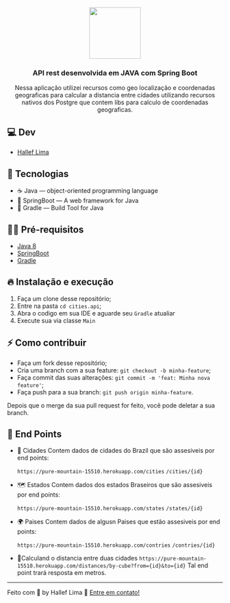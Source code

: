 <h1 align="center">
  <img alt="" src="https://i.imgur.com/y8389Qn.png" width="120px" />
</h1>

<h3 align="center">
  API rest desenvolvida em JAVA com Spring Boot
</h3>

<p align="center">Nessa aplicação utilizei recursos como geo localização e coordenadas geograficas para calcular a distancia entre cidades utilizando recursos nativos dos Postgre que contem libs para calculo de coordenadas geograficas.</p>


## 💻 Dev

- [Hallef Lima](https://github.com/halleflima)

## 🚀 Tecnologias

- ☕ Java — object-oriented programming language
- 🍃 SpringBoot — A web framework for Java
- 🐘 Gradle — Build Tool for Java

## ✋🏻 Pré-requisitos

- [Java 8](https://developers.redhat.com/products/openjdk/download?sc_cid=7013a000002pqUWAAY)
- [SpringBoot](https://spring.io/projects/spring-boot)
- [Gradle](https://gradle.org/)

## 🔥 Instalação e execução

1. Faça um clone desse repositório;
2. Entre na pasta `cd cities.api`;
3. Abra o codigo em sua IDE e aguarde seu `Gradle` atualiar
4. Execute sua via classe `Main`

## ⚡️ Como contribuir

- Faça um fork desse repositório;
- Cria uma branch com a sua feature: `git checkout -b minha-feature`;
- Faça commit das suas alterações: `git commit -m 'feat: Minha nova feature'`;
- Faça push para a sua branch: `git push origin minha-feature`.

Depois que o merge da sua pull request for feito, você pode deletar a sua branch.

## 📝 End Points

- 🌃 Cidades
  Contem dados de cidades do Brazil que são assesiveis por end points:

    `https://pure-mountain-15510.herokuapp.com/cities`
    `/cities/{id}`

- 🗺 Estados
    Contem dados dos estados Braseiros que são assesiveis por end points:

    `https://pure-mountain-15510.herokuapp.com/states`
    `/states/{id}`

- 🌍 Paises
    Contem dados de algusn Paises que estão assesiveis por end points:

    `https://pure-mountain-15510.herokuapp.com/contries`
    `/contries/{id}`

- 📐Calculand o distancia entre duas cidades
    `https://pure-mountain-15510.herokuapp.com/distances/by-cube?from={id}&to={id}`
    Tal end point trará resposta em metros.

---

Feito com 💖 by Hallef Lima 👋 [Entre em contato!](https://www.linkedin.com/in/hallef-lima-13a8b8108)